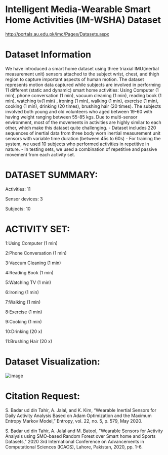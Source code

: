 # Intelligent Media-Wearable Smart Home Activities (IM-WSHA) Dataset
http://portals.au.edu.pk/imc/Pages/Datasets.aspx
# Dataset Information
We have introduced a smart home dataset using three triaxial IMU(inertial measurement unit) sensors attached to the subject wrist, chest, and thigh region to capture important aspects of human motion. The dataset represents motion data captured while subjects are involved in performing 11 different (static and dynamic) smart home activities: Using Computer (1 min), phone conversation (1 min), vacuum cleaning (1 min), reading book (1 min), watching tv(1 min) , ironing (1 min), walking (1 min), exercise (1 min), cooking (1 min), drinking (20 times), brushing hair (20 times). The subjects involved both young and old volunteers who aged between 19-60 with having weight ranging between 55-85 kgs. Due to multi-sensor environment, most of the movements in activities are highly similar to each other, which make this dataset quite challenging. - Dataset includes 220 sequences of inertial data from three body worn inertial measurement unit sensors with variable time duration (between 45s to 60s) - For training the system, we used 10 subjects who performed activities in repetitive in nature. - In testing sets, we used a combination of repetitive and passive movement from each activity set. 

# DATASET SUMMARY:
Activities: 11

Sensor devices: 3

Subjects: 10

# ACTIVITY SET:

1:Using Computer (1 min)

2:Phone Conversation (1 min)

3:Vaccum Cleaning (1 min)

4:Reading Book (1 min)

5:Watching TV (1 min)

6:Ironing (1 min)

7:Walking (1 min)

8:Exercise (1 min)

9:Cooking (1 min)

10:Drinking (20 x)

11:Brushing Hair (20 x)

# Dataset Visualization:
![image](https://user-images.githubusercontent.com/49350595/93660581-f197f800-fa69-11ea-8439-51d574360e98.png)

# Citation Request:
S. Badar ud din Tahir, A. Jalal, and K. Kim, “Wearable Inertial Sensors for Daily Activity Analysis Based on Adam Optimization and the Maximum Entropy Markov Model,” Entropy, vol. 22, no. 5, p. 579, May 2020.

S. Badar ud din Tahir, A. Jalal and M. Batool, "Wearable Sensors for Activity Analysis using SMO-based Random Forest over Smart home and Sports Datasets," 2020 3rd International Conference on Advancements in Computational Sciences (ICACS), Lahore, Pakistan, 2020, pp. 1-6.

